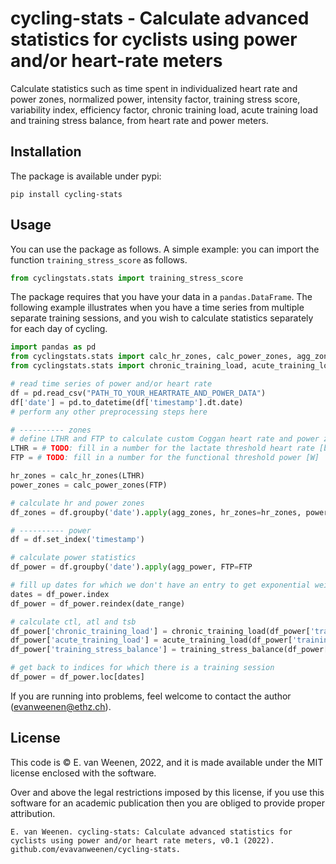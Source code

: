 # cycling-stats - Calculate advanced statistics for cyclists using power and/or heart-rate meters

Calculate statistics such as time spent in individualized heart rate and power zones, normalized power, intensity factor, training stress score, variability index, efficiency factor, chronic training load, acute training load and training stress balance, from heart rate and power meters.

## Installation
The package is available under pypi:
```
pip install cycling-stats
```

## Usage
You can use the package as follows. A simple example: you can import the function `training_stress_score` as follows.
```python
from cyclingstats.stats import training_stress_score
```

The package requires that you have your data in a `pandas.DataFrame`. The following example illustrates when you have a time series from multiple separate training sessions, and you wish to calculate statistics separately for each day of cycling.

```python
import pandas as pd
from cyclingstats.stats import calc_hr_zones, calc_power_zones, agg_zones, agg_power 
from cyclingstats.stats import chronic_training_load, acute_training_load, training_stress_balance

# read time series of power and/or heart rate
df = pd.read_csv("PATH_TO_YOUR_HEARTRATE_AND_POWER_DATA")
df['date'] = pd.to_datetime(df['timestamp'].dt.date)
# perform any other preprocessing steps here

# ---------- zones
# define LTHR and FTP to calculate custom Coggan heart rate and power zones
LTHR = # TODO: fill in a number for the lactate threshold heart rate [bpm]
FTP = # TODO: fill in a number for the functional threshold power [W]

hr_zones = calc_hr_zones(LTHR)
power_zones = calc_power_zones(FTP)

# calculate hr and power zones
df_zones = df.groupby('date').apply(agg_zones, hr_zones=hr_zones, power_zones=power_zones)

# ---------- power
df = df.set_index('timestamp')

# calculate power statistics
df_power = df.groupby('date').apply(agg_power, FTP=FTP

# fill up dates for which we don't have an entry to get exponential weighted mean (ewm)
dates = df_power.index
df_power = df_power.reindex(date_range)

# calculate ctl, atl and tsb
df_power['chronic_training_load'] = chronic_training_load(df_power['training_stress_score'])
df_power['acute_training_load'] = acute_training_load(df_power['training_stress_score'])
df_power['training_stress_balance'] = training_stress_balance(df_power['chronic_training_load'], df_power['acute_training_load'])

# get back to indices for which there is a training session
df_power = df_power.loc[dates]
```

If you are running into problems, feel welcome to contact the author (evanweenen@ethz.ch).

## License
This code is &copy; E. van Weenen, 2022, and it is made available under the MIT license enclosed with the software.

Over and above the legal restrictions imposed by this license, if you use this software for an academic publication then you are obliged to provide proper attribution. 
```
E. van Weenen. cycling-stats: Calculate advanced statistics for cyclists using power and/or heart rate meters, v0.1 (2022). github.com/evavanweenen/cycling-stats.
```
